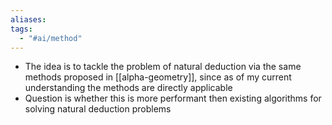 ```yaml
---
aliases: 
tags:
  - "#ai/method"
---
```

- The idea is to tackle the problem of natural deduction via the same methods proposed in [[alpha-geometry]], since as of my current understanding the methods are directly applicable
- Question is whether this is more performant then existing algorithms for solving natural deduction problems

